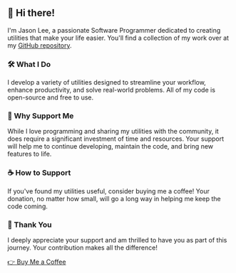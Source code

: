 ## 👋 Hi there! 

I'm Jason Lee, a passionate Software Programmer dedicated to creating utilities that make your life easier. You'll find a collection of my work over at my [GitHub repository](https://github.com/themanlee7942/utils).

### 🛠️ What I Do

I develop a variety of utilities designed to streamline your workflow, enhance productivity, and solve real-world problems. All of my code is open-source and free to use.

### 🙏 Why Support Me

While I love programming and sharing my utilities with the community, it does require a significant investment of time and resources. Your support will help me to continue developing, maintain the code, and bring new features to life.

### ☕ How to Support

If you've found my utilities useful, consider buying me a coffee! Your donation, no matter how small, will go a long way in helping me keep the code coming.

### 🙌 Thank You

I deeply appreciate your support and am thrilled to have you as part of this journey. Your contribution makes all the difference!

[👉 Buy Me a Coffee](https://github.com/themanlee7942)
